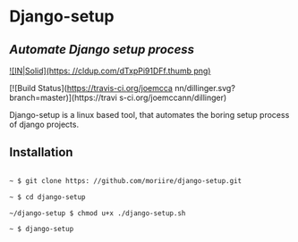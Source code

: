 # Django-setup
## _Automate Django setup process_

[![IN|Solid](https: //cldup.com/dTxpPi91DFf.thumb
png)](https://nodesource.com/products/nsolid)

[![Build Status](https://travis-ci.org/joemcca
nn/dillinger.svg?branch=master)](https://travi
s-ci.org/joemccann/dillinger)

Django-setup is a linux based tool, that
automates the boring setup process of django
projects.

## Installation

```sh

~ $ git clone https: //github.com/moriire/django-setup.git
```
```sh
~ $ cd django-setup
```
```sh
~/django-setup $ chmod u+x ./django-setup.sh
```
```sh
~ $ django-setup
```

